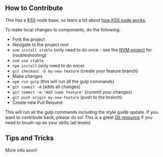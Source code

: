 <div><h2>How to Contribute</h2>
<p>This has a <abbr title="Knyle Style Sheets">KSS</abbr> node base, so learn a bit about <a href="https://github.com/kss-node/kss-node/wiki/Quick-Start-Guide" target="_blank">how KSS node works</a>.</p>
<p>To make local changes to components, do the following:</p>
<ul>
<li>Fork the project</li>
<li>Navigate to the project root</li>
<li><code>nvm install stable</code> (only need to do once - see the <a href="https://github.com/creationix/nvm" target="_blank"><abbr title="node version manager">NVM</abbr> project</a> for troubleshooting)</li>
<li><code>nvm use stable</code></li>
<li><code>npm install</code> (only need to do once)</li>
<li><code>git checkout -b my-new-feature</code> (create your feature branch)</li>
<li>Make changes</li>
<li><code>npm run gulp</code> (this will run all the gulp commands)</li>
<li><code>git commit -A</code> (adds all changes)</li>
<li><code>git commit -m 'Add some feature'</code> (commit your changes)</li>
<li><code>git push origin my-new-feature</code> (push to the branch)</li>
<li>Create new Pull Request</li>
</ul>
<p>This will run all the gulp commands including the style guide update. If you want to contribute back, please do so! This is a great <a href="https://www.atlassian.com/git" target="_blank">Git resource</a> if you need to brush-up on your skills (all levels)</p></div>
<div>
<div><h2>Tips and Tricks</h2>
  More info soon!
</div>
